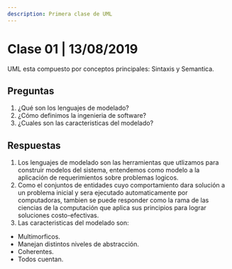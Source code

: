 ```yaml
---
description: Primera clase de UML
---
```


# Clase 01 \| 13/08/2019

UML esta compuesto por conceptos principales: Sintaxis y Semantica.

## Preguntas

1. ¿Qué son los lenguajes de modelado?
2. ¿Cómo definimos la ingenieria de software?
3. ¿Cuales son las caracteristicas del modelado?

## Respuestas

1. Los lenguajes de modelado son las herramientas que utlizamos para construir modelos del sistema, entendemos como modelo a la aplicación de requerimientos sobre problemas logicos.
2. Como el conjuntos de entidades cuyo comportamiento dara solución a un problema inicial y sera ejecutado automaticamente por computadoras, tambien se puede responder como la rama de las ciencias de la computación que aplica sus principios para lograr soluciones costo-efectivas.
3. Las caracteristicas del modelado son:

* Multimorficos.
* Manejan distintos niveles de abstracción.
* Coherentes.
* Todos cuentan.

